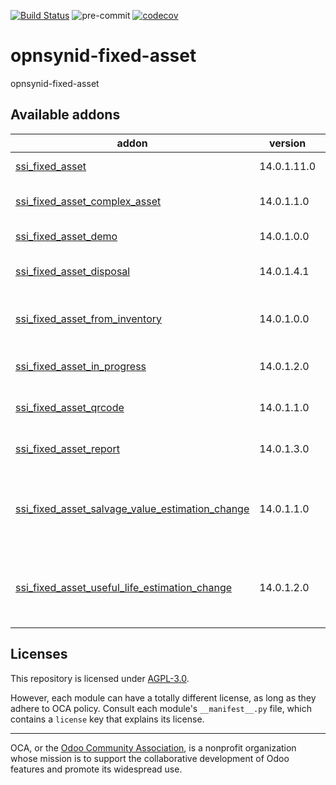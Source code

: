 [![Build Status](https://travis-ci.com/open-synergy/opnsynid-fixed-asset.svg?branch=14.0)](https://travis-ci.com/open-synergy/opnsynid-fixed-asset)
![pre-commit](https://github.com/open-synergy/opnsynid-fixed-asset/actions/workflows/pre-commit.yml/badge.svg)
[![codecov](https://codecov.io/gh/open-synergy/opnsynid-fixed-asset/branch/14.0/graph/badge.svg)](https://codecov.io/gh/open-synergy/opnsynid-fixed-asset)

<!-- /!\ do not modify above this line -->

# opnsynid-fixed-asset

opnsynid-fixed-asset

<!-- /!\ do not modify below this line -->

<!-- prettier-ignore-start -->

[//]: # (addons)

Available addons
----------------
addon | version | maintainers | summary
--- | --- | --- | ---
[ssi_fixed_asset](ssi_fixed_asset/) | 14.0.1.11.0 |  | Fixed Asset
[ssi_fixed_asset_complex_asset](ssi_fixed_asset_complex_asset/) | 14.0.1.1.0 |  | Complex Fixed Asset
[ssi_fixed_asset_demo](ssi_fixed_asset_demo/) | 14.0.1.0.0 |  | Fixed Asset
[ssi_fixed_asset_disposal](ssi_fixed_asset_disposal/) | 14.0.1.4.1 |  | Fixed Asset Disposal
[ssi_fixed_asset_from_inventory](ssi_fixed_asset_from_inventory/) | 14.0.1.0.0 |  | Fixed Asset From Inventory
[ssi_fixed_asset_in_progress](ssi_fixed_asset_in_progress/) | 14.0.1.2.0 |  | Fixed Asset In Progress
[ssi_fixed_asset_qrcode](ssi_fixed_asset_qrcode/) | 14.0.1.1.0 |  | Fixed Asset QR Code
[ssi_fixed_asset_report](ssi_fixed_asset_report/) | 14.0.1.3.0 |  | Fixed Asset Report
[ssi_fixed_asset_salvage_value_estimation_change](ssi_fixed_asset_salvage_value_estimation_change/) | 14.0.1.1.0 |  | Fixed Asset Salvage Value Estimation Change
[ssi_fixed_asset_useful_life_estimation_change](ssi_fixed_asset_useful_life_estimation_change/) | 14.0.1.2.0 |  | Fixed Asset Useful Life Estimation Change

[//]: # (end addons)

<!-- prettier-ignore-end -->

## Licenses

This repository is licensed under [AGPL-3.0](LICENSE).

However, each module can have a totally different license, as long as they adhere to OCA
policy. Consult each module's `__manifest__.py` file, which contains a `license` key
that explains its license.

----

OCA, or the [Odoo Community Association](http://odoo-community.org/), is a nonprofit
organization whose mission is to support the collaborative development of Odoo features
and promote its widespread use.
